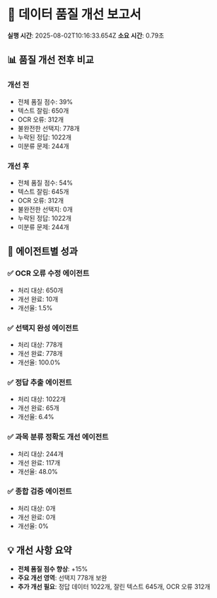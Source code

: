 # 🔧 데이터 품질 개선 보고서

**실행 시간**: 2025-08-02T10:16:33.654Z
**소요 시간**: 0.79초

## 📊 품질 개선 전후 비교

### 개선 전
- 전체 품질 점수: 39%
- 텍스트 잘림: 650개
- OCR 오류: 312개
- 불완전한 선택지: 778개
- 누락된 정답: 1022개
- 미분류 문제: 244개

### 개선 후
- 전체 품질 점수: 54%
- 텍스트 잘림: 645개
- OCR 오류: 312개
- 불완전한 선택지: 0개
- 누락된 정답: 1022개
- 미분류 문제: 244개

## 🤖 에이전트별 성과

### ✅ OCR 오류 수정 에이전트
- 처리 대상: 650개
- 개선 완료: 10개
- 개선율: 1.5%

### ✅ 선택지 완성 에이전트
- 처리 대상: 778개
- 개선 완료: 778개
- 개선율: 100.0%

### ✅ 정답 추출 에이전트
- 처리 대상: 1022개
- 개선 완료: 65개
- 개선율: 6.4%

### ✅ 과목 분류 정확도 개선 에이전트
- 처리 대상: 244개
- 개선 완료: 117개
- 개선율: 48.0%

### ✅ 종합 검증 에이전트
- 처리 대상: 0개
- 개선 완료: 0개
- 개선율: 0%

## 💡 개선 사항 요약

- **전체 품질 점수 향상**: +15%
- **주요 개선 영역**: 선택지 778개 보완
- **추가 개선 필요**: 정답 데이터 1022개, 잘린 텍스트 645개, OCR 오류 312개
